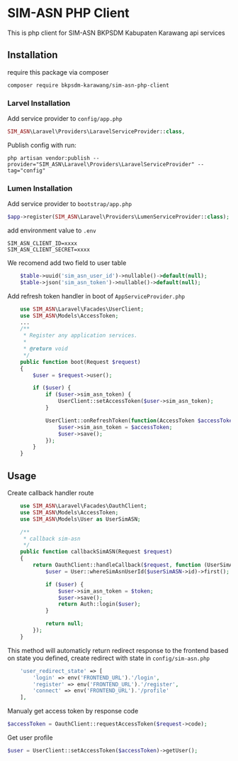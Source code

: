 # SIM-ASN PHP Client

This is php client for SIM-ASN BKPSDM Kabupaten Karawang api services

## Installation
require this package via composer

```
composer require bkpsdm-karawang/sim-asn-php-client
```
### Larvel Installation
Add service provider to `config/app.php`
```php
SIM_ASN\Laravel\Providers\LaravelServiceProvider::class,

```
Publish config with run:

```
php artisan vendor:publish --provider="SIM_ASN\Laravel\Providers\LaravelServiceProvider" --tag="config"

```
### Lumen Installation
Add service provider to `bootstrap/app.php`
```php
$app->register(SIM_ASN\Laravel\Providers\LumenServiceProvider::class);
```
add environment value to `.env`
```env
SIM_ASN_CLIENT_ID=xxxx
SIM_ASN_CLIENT_SECRET=xxxx
```
We recomend add two field to user table
```php
    $table->uuid('sim_asn_user_id')->nullable()->default(null);
    $table->json('sim_asn_token')->nullable()->default(null);
```
Add refresh token handler in boot of `AppServiceProvider.php`
```php
    use SIM_ASN\Laravel\Facades\UserClient;
    use SIM_ASN\Models\AccessToken;
    ...
    /**
     * Register any application services.
     *
     * @return void
     */
    public function boot(Request $request)
    {
        $user = $request->user();

        if ($user) {
            if ($user->sim_asn_token) {
                UserClient::setAccessToken($user->sim_asn_token);
            }

            UserClient::onRefreshToken(function(AccessToken $accessToken) use ($user) {
                $user->sim_asn_token = $accessToken;
                $user->save();
            });
        }
    }
```
## Usage
Create callback handler route
```php
    use SIM_ASN\Laravel\Facades\OauthClient;
    use SIM_ASN\Models\AccessToken;
    use SIM_ASN\Models\User as UserSimASN;

    /**
     * callback sim-asn
     */
    public function callbackSimASN(Request $request)
    {
        return OauthClient::handleCallback($request, function (UserSimASN $userSimASN, AccessToken $token) {
            $user = User::whereSimAsnUserId($userSimASN->id)->first();

            if ($user) {
                $user->sim_asn_token = $token;
                $user->save();
                return Auth::login($user);
            }

            return null;
        });
    }
```
This method will automaticly return redirect response to the frontend based on state you defined, create redirect with state in `config/sim-asn.php`
```php
    'user_redirect_state' => [
        'login' => env('FRONTEND_URL').'/login',
        'register' => env('FRONTEND_URL').'/register',
        'connect' => env('FRONTEND_URL').'/profile'
    ],
```
Manualy get access token by response code
```php
$accessToken = OauthClient::requestAccessToken($request->code);
```
Get user profile
```php
$user = UserClient::setAccessToken($accessToken)->getUser();
```
